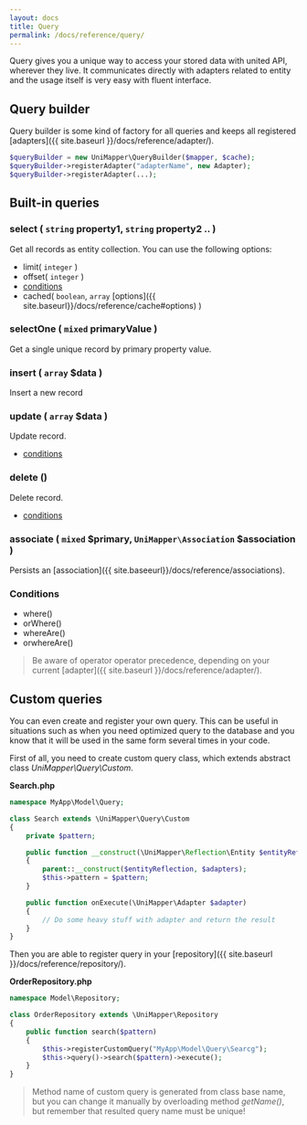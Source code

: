 ```yaml
---
layout: docs
title: Query
permalink: /docs/reference/query/
---
```


Query gives you a unique way to access your stored data with united API, wherever they live. It communicates directly with adapters related to entity and the usage itself is very easy with fluent interface.

## Query builder
Query builder is some kind of factory for all queries and keeps all registered [adapters]({{ site.baseurl }}/docs/reference/adapter/).

~~~ php
$queryBuilder = new UniMapper\QueryBuilder($mapper, $cache);
$queryBuilder->registerAdapter("adapterName", new Adapter);
$queryBuilder->registerAdapter(...);
~~~

## Built-in queries

### select ( `string` property1, `string` property2 .. )
Get all records as entity collection. You can use the following options:

- limit( `integer` )
- offset( `integer` )
- [conditions](#Conditions)
- cached( `boolean`, `array` [options]({{ site.baseurl}}/docs/reference/cache#options) )

### selectOne ( `mixed` primaryValue )
Get a single unique record by primary property value.

### insert ( `array` $data )
Insert a new record

### update ( `array` $data )
Update record.

- [conditions](#Conditions)

### delete ()
Delete record.

- [conditions](#Conditions)

### associate ( `mixed` $primary, `UniMapper\Association` $association )

Persists an [association]({{ site.baseeurl}}/docs/reference/associations).

### Conditions

- where()
- orWhere()
- whereAre()
- orwhereAre()

> Be aware of operator operator precedence, depending on your current [adapter]({{ site.baseurl }}/docs/reference/adapter/).

## Custom queries

You can even create and register your own query. This can be useful in situations
such as when you need optimized query to the database and you know that it will be
used in the same form several times in your code.

First of all, you need to create custom query class, which extends abstract class *UniMapper\Query\Custom*.

**Search.php**

~~~ php
namespace MyApp\Model\Query;

class Search extends \UniMapper\Query\Custom
{
    private $pattern;

    public function __construct(\UniMapper\Reflection\Entity $entityReflection, array $adapters, $pattern)
    {
        parent::__construct($entityReflection, $adapters);
        $this->pattern = $pattern;
    }

    public function onExecute(\UniMapper\Adapter $adapter)
    {
        // Do some heavy stuff with adapter and return the result
    }
}
~~~

Then you are able to register query in your [repository]({{ site.baseurl }}/docs/reference/repository/).

**OrderRepository.php**

~~~ php
namespace Model\Repository;

class OrderRepository extends \UniMapper\Repository
{
    public function search($pattern)
    {
        $this->registerCustomQuery("MyApp\Model\Query\Searcg");
        $this->query()->search($pattern)->execute();
    }
}
~~~

> Method name of custom query is generated from class base name, but you can change it manually by overloading method *getName()*, but remember that resulted query name must be unique!